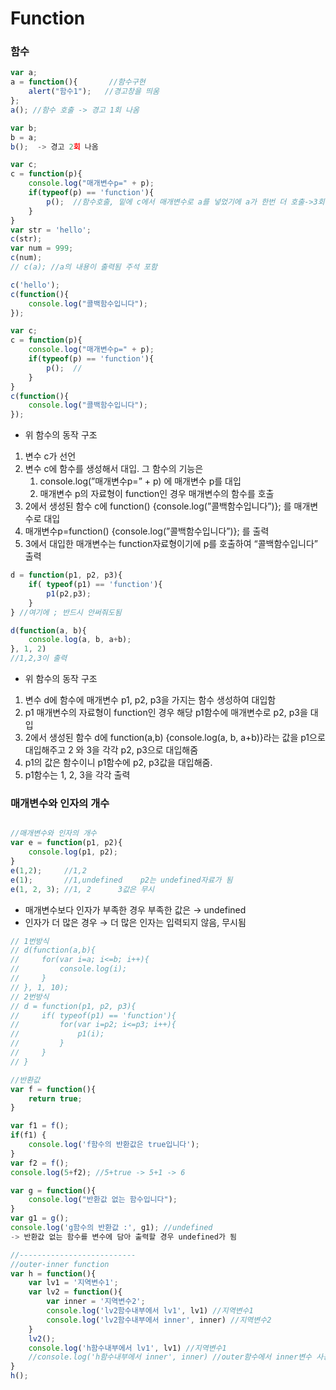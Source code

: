 # Function

### 함수

```jsx
var a;
a = function(){       //함수구현
    alert("함수1");   //경고창을 띄움
};
a(); //함수 호출 -> 경고 1회 나옴 

var b;
b = a;
b();  -> 경고 2회 나옴 

var c;
c = function(p){
    console.log("매개변수p=" + p);
    if(typeof(p) == 'function'){
        p();  //함수호출, 밑에 c에서 매개변수로 a를 넣었기에 a가 한번 더 호출->3회
    }
}
var str = 'hello';
c(str);
var num = 999;
c(num);
// c(a); //a의 내용이 출력됨 주석 포함 

c('hello');
c(function(){
    console.log("콜백함수입니다");
});

```

```jsx
var c;
c = function(p){
    console.log("매개변수p=" + p);
    if(typeof(p) == 'function'){
        p();  //
    }
}
c(function(){
    console.log("콜백함수입니다");
});
```

- 위 함수의 동작 구조
1. 변수 c가 선언 
2. 변수 c에 함수를 생성해서 대입. 그 함수의 기능은
    1. console.log(”매개변수p=” + p) 에 매개변수 p를 대입
    2. 매개변수 p의 자료형이 function인 경우 매개변수의 함수를 호출 
3. 2에서 생성된 함수 c에 function() {console.log(”콜백함수입니다”)}; 를 매개변수로 대입 
4. 매개변수p=function() {console.log(”콜백함수입니다”)}; 를 출력 
5. 3에서 대입한 매개변수는 function자료형이기에 p를 호출하여 “콜백함수입니다” 출력 

```jsx
d = function(p1, p2, p3){
    if( typeof(p1) == 'function'){
        p1(p2,p3);
    }
} //여기에 ; 반드시 안써줘도됨

d(function(a, b){
    console.log(a, b, a+b);
}, 1, 2)
//1,2,3이 출력 
```

- 위 함수의 동작 구조
1. 변수 d에 함수에 매개변수 p1, p2, p3을 가지는 함수 생성하여 대입함
2. p1 매개변수의 자료형이 function인 경우 해당 p1함수에 매개변수로 p2, p3을 대입
3. 2에서 생성된 함수 d에 function(a,b) {console.log(a, b, a+b)}라는 값을 p1으로 대입해주고
2 와 3을 각각 p2, p3으로 대입해줌 
4. p1의 값은 함수이니 p1함수에 p2, p3값을 대입해줌. 
5. p1함수는 1, 2, 3을 각각 출력 

### 매개변수와 인자의 개수

```jsx

//매개변수와 인자의 개수
var e = function(p1, p2){
    console.log(p1, p2);
}
e(1,2);     //1,2
e(1);       //1,undefined    p2는 undefined자료가 됨 
e(1, 2, 3); //1, 2      3값은 무시 
```

- 매개변수보다 인자가 부족한 경우 부족한 값은 → undefined
- 인자가 더 많은 경우 → 더 많은 인자는 입력되지 않음, 무시됨

```jsx
// 1번방식
// d(function(a,b){
//     for(var i=a; i<=b; i++){
//         console.log(i);
//     }
// }, 1, 10);
// 2번방식
// d = function(p1, p2, p3){
//     if( typeof(p1) == 'function'){
//         for(var i=p2; i<=p3; i++){
//             p1(i);
//         }
//     }
// }

//반환값
var f = function(){
    return true;
}

var f1 = f();
if(f1) {
    console.log('f함수의 반환값은 true입니다');
}
var f2 = f();
console.log(5+f2); //5+true -> 5+1 -> 6

var g = function(){
    console.log("반환값 없는 함수입니다");
}
var g1 = g();
console.log('g함수의 반환값 :', g1); //undefined
-> 반환값 없는 함수를 변수에 담아 출력할 경우 undefined가 됨 

//--------------------------
//outer-inner function
var h = function(){
    var lv1 = '지역변수1';
    var lv2 = function(){
        var inner = '지역변수2'; 
        console.log('lv2함수내부에서 lv1', lv1) //지역변수1
        console.log('lv2함수내부에서 inner', inner) //지역변수2
    }
    lv2();
    console.log('h함수내부에서 lv1', lv1) //지역변수1
    //console.log('h함수내부에서 inner', inner) //outer함수에서 inner변수 사용 불가 
}
h();
```